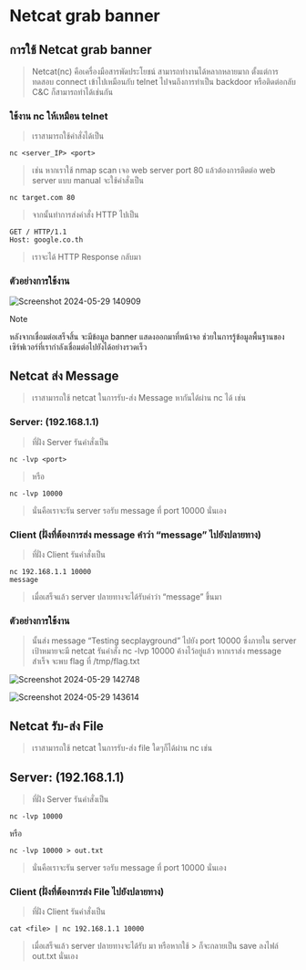 # Netcat grab banner

## การใช้ Netcat grab banner

> Netcat(nc) คือเครื่องมือสารพัดประโยชน์  สามารถทำงานได้หลากหลายมาก ตั้งแต่การทดสอบ connect เข้าไปเหมือนกับ telnet ไปจนถึงการทำเป็น backdoor หรือติดต่อกลับ C&C ก็สามารถทำได้เช่นกัน

### ใช้งาน nc ให้เหมือน telnet

> เราสามารถใช้คำสั่งได้เป็น

```
nc <server_IP> <port>
```
> เช่น หากเราใช้ nmap scan เจอ web server port 80 แล้วต้องการติดต่อ web server แบบ manual จะใช้คำสั่งเป็น

```
nc target.com 80
```

> จากนั้นทำการส่งคำสั่ง  HTTP ไปเป็น

```
GET / HTTP/1.1
Host: google.co.th
```

> เราจะได้ HTTP Response กลับมา

### ตัวอย่างการใช้งาน

![Screenshot 2024-05-29 140909](https://github.com/Atiwitch15101/Netcat/assets/159407312/fe7d71ec-8d9e-450b-ab87-f631de7fff02)

> [!NOTE]
> หลังจากเชื่อมต่อเสร็จสิ้น จะมีข้อมูล banner แสดงออกมาที่หน้าจอ ช่วยในการรู้ข้อมูลพื้นฐานของเซิร์ฟเวอร์ที่เรากำลังเชื่อมต่อไปยังได้อย่างรวดเร็ว

## Netcat ส่ง Message

> เราสามารถใช้ netcat ในการรับ-ส่ง Message หากันได้ผ่าน nc ได้ เช่น

### Server: (192.168.1.1)

> ที่ฝั่ง Server รันคำสั่งเป็น

```
nc -lvp <port>
```

> หรือ

```
nc -lvp 10000
```

> นั่นคือเราจะรัน server รอรับ message ที่ port 10000 นั่นเอง

### Client (ฝั่งที่ต้องการส่ง message คำว่า “message” ไปยังปลายทาง)

> ที่ฝั่ง Client รันคำสั่งเป็น

```
nc 192.168.1.1 10000
message
```

> เมื่อเสร็จแล้ว server ปลายทางจะได้รับคำว่า “message” ขึ้นมา

### ตัวอย่างการใช้งาน

> นั้นส่ง message “Testing secplayground” ไปยัง port 10000 ซึ่งภายใน server เป้าหมายจะมี netcat รันคำสั่ง nc -lvp 10000 ค้างไว้อยู่แล้ว หากเราส่ง message สำเร็จ จะพบ flag ที่ /tmp/flag.txt

![Screenshot 2024-05-29 142748](https://github.com/Atiwitch15101/Netcat/assets/159407312/0c683c03-1948-4623-a29d-8a95c1606cfe)

![Screenshot 2024-05-29 143614](https://github.com/Atiwitch15101/Netcat/assets/159407312/43bfde72-4c2d-4e6e-9b88-4e949574efdb)

## Netcat รับ-ส่ง File

> เราสามารถใช้ netcat ในการรับ-ส่ง file ใดๆก็ได้ผ่าน nc เช่น

## Server: (192.168.1.1)

> ที่ฝั่ง Server รันคำสั่งเป็น

```
nc -lvp 10000
```

หรือ

```
nc -lvp 10000 > out.txt
```

> นั่นคือเราจะรัน server รอรับ message ที่ port 10000 นั่นเอง

### Client (ฝั่งที่ต้องการส่ง File ไปยังปลายทาง)

> ที่ฝั่ง Client รันคำสั่งเป็น

```
cat <file> | nc 192.168.1.1 10000
```

> เมื่อเสร็จแล้ว server ปลายทางจะได้รับ <file> มา หรือหากใช้ > ก็จะกลายเป็น save ลงไฟล์ out.txt นั่นเอง




